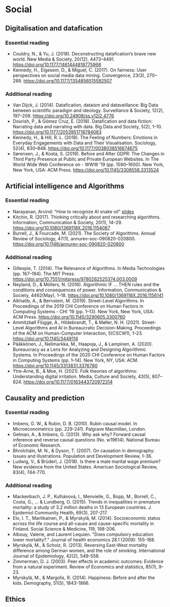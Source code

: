 # Social

## Digitalisation and datafication

### Essential reading

* Couldry, N., & Yu, J. (2018). Deconstructing datafication’s brave new world. New Media & Society, 20(12), 4473–4491. https://doi.org/10.1177/1461444818775968
* Kennedy, H., Elgesem, D., & Miguel, C. (2017). On fairness: User perspectives on social media data mining. Convergence, 23(3), 270–288. https://doi.org/10.1177/1354856515592507

### Additional reading

* Van Dijck, J. (2014). Datafication, dataism and dataveillance: Big Data between scientific paradigm and ideology. Surveillance & Society, 12(2), 197–208. https://doi.org/10.24908/ss.v12i2.4776
* Dourish, P., & Gómez Cruz, E. (2018). Datafication and data fiction: Narrating data and narrating with data. Big Data and Society, 5(2), 1–10. https://doi.org/10.1177/2053951718784083
* Kennedy, H., & Hill, R. L. (2018). The Feeling of Numbers: Emotions in Everyday Engagements with Data and Their Visualisation. Sociology, 52(4), 830–848. https://doi.org/10.1177/0038038516674675
* Sørensen, J., & Kosta, S. (2019). Before and After GDPR: The Changes in Third Party Presence at Public and Private European Websites. In The World Wide Web Conference on - WWW ’19 (pp. 1590–1600). New York, New York, USA: ACM Press. https://doi.org/10.1145/3308558.3313524

## Artificial intelligence and Algorithms

### Essential reading

* Narayanan, Arvind: "How to recognize AI snake oil" [slides](https://www.cs.princeton.edu/~arvindn/talks/MIT-STS-AI-snakeoil.pdf)
* Kitchin, R. (2017). Thinking critically about and researching algorithms. Information, Communication & Society, 20(1), 14–29. https://doi.org/10.1080/1369118X.2016.1154087
* Burrell, J., & Fourcade, M. (2021). The Society of Algorithms. Annual Review of Sociology, 47(1), annurev-soc-090820-020800. https://doi.org/10.1146/annurev-soc-090820-020800

### Additional reading

* Gillespie, T. (2014). The Relevance of Algorithms. In Media Technologies (pp. 167–194). The MIT Press. https://doi.org/10.7551/mitpress/9780262525374.003.0009
* Neyland, D., & Möllers, N. (2016). Algorithmic IF … THEN rules and the conditions and consequences of power. Information, Communication & Society, 4462(May), 1–18. https://doi.org/10.1080/1369118X.2016.1156141
* Alkhatib, A., & Bernstein, M. (2019). Street-Level Algorithms. In Proceedings of the 2019 CHI Conference on Human Factors in Computing Systems - CHI ’19 (pp. 1–13). New York, New York, USA: ACM Press. https://doi.org/10.1145/3290605.3300760
* Ammitzbøll Flügge, A., Hildebrandt, T., & Møller, N. H. (2021). Street-Level Algorithms and AI in Bureaucratic Decision-Making. Proceedings of the ACM on Human-Computer Interaction, 5(CSCW1), 1–23. https://doi.org/10.1145/3449114
* Pääkkönen, J., Nelimarkka, M., Haapoja, J., & Lampinen, A. (2020). Bureaucracy as a Lens for Analyzing and Designing Algorithmic Systems. In Proceedings of the 2020 CHI Conference on Human Factors in Computing Systems (pp. 1–14). New York, NY, USA: ACM. https://doi.org/10.1145/3313831.3376780
* Ytre-Arne, B., & Moe, H. (2021). Folk theories of algorithms: Understanding digital irritation. Media, Culture and Society, 43(5), 807–824. https://doi.org/10.1177/0163443720972314


## Causality and prediction


### Essential reading

* Imbens, G. W., & Rubin, D. B. (2010). Rubin causal model. In Microeconometrics (pp. 229-241). Palgrave Macmillan, London.
* Gelman, A., & Imbens, G. (2013). Why ask why? Forward causal inference and reverse causal questions (No. w19614). National Bureau of Economic Research.
* Bhrolcháin, M. N., & Dyson, T. (2007). On causation in demography: Issues and illustrations. Population and Development Review, 1-36.
* Ludwig, V., & Brüderl, J. (2018). Is there a male marital wage premium? New evidence from the United States. American Sociological Review, 83(4), 744-770.

### Additional reading

* Mackenbach, J. P., Kulhánová, I., Menvielle, G., Bopp, M., Borrell, C., Costa, G., ... & Lundberg, O. (2015). Trends in inequalities in premature mortality: a study of 3.2 million deaths in 13 European countries. J Epidemiol Community Health, 69(3), 207-217.
* Elo, I. T., Martikainen, P., & Myrskylä, M. (2014). Socioeconomic status across the life course and all-cause and cause-specific mortality in Finland. Social Science & Medicine, 119, 198-206.
* Albouy, Valerie, and Laurent Lequien. "Does compulsory education lower mortality?." Journal of health economics 28.1 (2009): 155-168.
* Myrskylä, M., & Scholz, R. (2013). Reversing East-West mortality difference among German women, and the role of smoking. International Journal of Epidemiology, 42(2), 549-558.
* Zimmerman, D. J. (2003). Peer effects in academic outcomes: Evidence from a natural experiment. Review of Economics and statistics, 85(1), 9-23.
* Myrskylä, M., & Margolis, R. (2014). Happiness: Before and after the kids. Demography, 51(5), 1843-1866.



## Ethics
